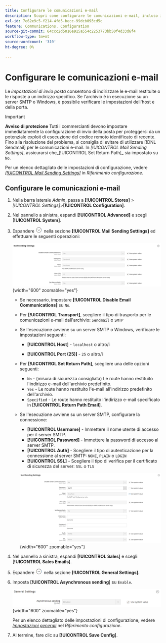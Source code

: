 ```yaml
---
title: Configurare le comunicazioni e-mail
description: Scopri come configurare le comunicazioni e-mail, incluso il routing delle e-mail restituite o delle risposte a un indirizzo e-mail specifico.
exl-id: 7e62e9c5-f214-4fd5-becc-99dcb093cd5c
feature: Communications, Configuration
source-git-commit: 64ccc2d5016e915a554c2253773bb50f4d33d6f4
workflow-type: tm+mt
source-wordcount: '310'
ht-degree: 0%

---
```


# Configurare le comunicazioni e-mail

Le _impostazioni di invio posta_ consentono di indirizzare le e-mail restituite o le risposte a un indirizzo specifico. Se l&#39;archivio è in esecuzione su un server SMTP o Windows, è possibile verificare le impostazioni dell&#39;host e della porta.

>[!IMPORTANT]
>
>**Avviso di protezione** Tutti i commercianti devono impostare immediatamente la configurazione di invio della posta per proteggersi da un potenziale exploit di esecuzione del codice remoto identificato di recente. Fino alla risoluzione del problema, si consiglia di evitare di utilizzare [!DNL Sendmail] per le comunicazioni e-mail. In _[!UICONTROL Mail Sending Settings]_, assicurarsi che_[!UICONTROL Set Return Path]_ sia impostato su `No`.

Per un elenco dettagliato delle impostazioni di configurazione, vedere [_[!UICONTROL Mail Sending Settings]_](../configuration-reference/advanced/system.md) in _Riferimento configurazione_.

## Configurare le comunicazioni e-mail

1. Nella barra laterale _Admin_, passa a **[!UICONTROL Stores]** > _[!UICONTROL Settings]_>**[!UICONTROL Configuration]**.

1. Nel pannello a sinistra, espandi **[!UICONTROL Advanced]** e scegli **[!UICONTROL System]**.

1. Espandere ![Il selettore di espansione](../assets/icon-display-expand.png) nella sezione **[!UICONTROL Mail Sending Settings]** ed effettuare le seguenti operazioni:

   ![Configurazione avanzata - impostazioni invio posta](../configuration-reference/advanced/assets/system-mail-sending-settings.png){width="600" zoomable="yes"}

   - Se necessario, impostare **[!UICONTROL Disable Email Communications]** su `No`.

   - Per **[!UICONTROL Transport]**, scegliere il tipo di trasporto per le comunicazioni e-mail dall&#39;archivio: `Sendmail` o `SMTP`

   - Se l&#39;esecuzione avviene su un server SMTP o Windows, verificare le impostazioni seguenti:

      - **[!UICONTROL Host]** - `localhost` o altro/i

      - **[!UICONTROL Port (25)]** - `25` o altro/i

   - Per **[!UICONTROL Set Return Path]**, scegliere una delle opzioni seguenti:

      - `No` - (misura di sicurezza consigliata) Le route hanno restituito l&#39;indirizzo e-mail dell&#39;archivio predefinito.
      - `Yes` - Le route hanno restituito l&#39;e-mail all&#39;indirizzo predefinito dell&#39;archivio.
      - `Specified` - Le route hanno restituito l&#39;indirizzo e-mail specificato in **[!UICONTROL Return Path Email]**.

   - Se l&#39;esecuzione avviene su un server SMTP, configurare la connessione:

      - **[!UICONTROL Username]** - Immettere il nome utente di accesso per il server SMTP.
      - **[!UICONTROL Password]** - Immettere la password di accesso al server SMTP.
      - **[!UICONTROL Auth]** - Scegliere il tipo di autenticazione per la connessione al server SMTP: `NONE`, `PLAIN` o `LOGIN`
      - **[!UICONTROL SSL]** - Scegliere il tipo di verifica per il certificato di sicurezza del server: `SSL` o `TLS`

     ![Configurazione avanzata - impostazioni invio posta](../configuration-reference/advanced/assets/system-mail-sending-settings-smtp.png){width="600" zoomable="yes"}

1. Nel pannello a sinistra, espandi **[!UICONTROL Sales]** e scegli **[!UICONTROL Sales Emails]**.

1. Espandere ![Il selettore di espansione](../assets/icon-display-expand.png) nella sezione **[!UICONTROL General Settings]**.

1. Imposta **[!UICONTROL Asynchronous sending]** su `Enable`.

   ![Configurazione vendite - impostazioni generali e-mail](../configuration-reference/sales/assets/sales-emails-general-settings.png){width="600" zoomable="yes"}

   Per un elenco dettagliato delle impostazioni di configurazione, vedere [_Impostazioni generali_](../configuration-reference/sales/sales-emails.md) nel _Riferimento configurazione_.

1. Al termine, fare clic su **[!UICONTROL Save Config]**.
